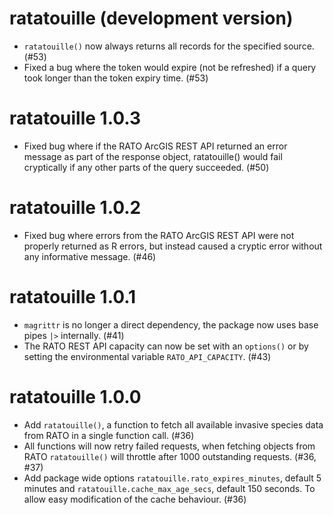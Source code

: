 # ratatouille (development version)
- `ratatouille()` now always returns all records for the specified source. (#53)
- Fixed a bug where the token would expire (not be refreshed) if a query took 
longer than the token expiry time. (#53)
# ratatouille 1.0.3
- Fixed bug where if the RATO ArcGIS REST API returned an error message as part 
of the response object, ratatouille() would fail cryptically if any other parts 
of the query succeeded. (#50)
# ratatouille 1.0.2
- Fixed bug where errors from the RATO ArcGIS REST API were not properly 
returned as R errors, but instead caused a cryptic error without any 
informative message. (#46)
# ratatouille 1.0.1
- `magrittr` is no longer a direct dependency, the package now uses base pipes 
`|>` internally. (#41)
- The RATO REST API capacity can now be set with an `options()` or by setting 
the environmental variable `RATO_API_CAPACITY`. (#43)
# ratatouille 1.0.0
- Add `ratatouille()`, a function to fetch all available invasive species data 
from RATO in a single function call. (#36)
- All functions will now retry failed requests, when fetching objects from RATO 
`ratatouille()` will throttle after 1000 outstanding requests. (#36, #37)
- Add package wide options `ratatouille.rato_expires_minutes`, default 5 minutes
and `ratatouille.cache_max_age_secs`, default 150 seconds. To allow easy
modification of the cache behaviour. (#36)
